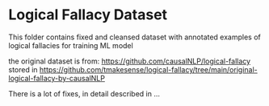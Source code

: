 # Logical Fallacy Dataset 

This folder contains fixed and cleansed dataset with annotated examples of logical fallacies for training ML model

the original dataset is from: https://github.com/causalNLP/logical-fallacy
stored in https://github.com/tmakesense/logical-fallacy/tree/main/original-logical-fallacy-by-causalNLP

There is a lot of fixes, in detail described in ...
